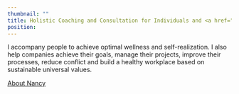 ```yaml
---
thumbnail: ""
title: Holistic Coaching and Consultation for Individuals and <a href="https://corpo.nancybilodeau.com/en/">Companies</a>
position:
---
```


I accompany people to achieve optimal wellness and self-realization. I also help companies achieve their goals, manage their projects, improve their processes, reduce conflict and build a healthy workplace based on sustainable universal values.

<a href="/about">About Nancy</a>
